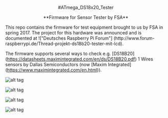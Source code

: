 <p align="center">#ATmega_DS18x20_Tester</p>

<p align="center">**Firmware for Sensor Tester by FSA**</p>
This repo contains the firmware for test equipment brought to us by FSA in spring 2017. The project for this hardware was announced and is documented at !["Deutsches Raspberry Pi Forum"] (http://www.forum-raspberrypi.de/Thread-projekt-ds18b20-tester-mit-lcd).



The firmware supports several ways to check e.g. [DS18B20] (https://datasheets.maximintegrated.com/en/ds/DS18B20.pdf) 1 Wires sensors by Dallas Semiconductors (now [Maxim Integrated] (https://www.maximintegrated.com/en.html)).


![alt tag](http://dreamshader.bplaced.net/Images/github/main.png) 

![alt tag](http://dreamshader.bplaced.net/Images/github/test.png) 

![alt tag](http://dreamshader.bplaced.net/Images/github/idle1.png) 

![alt tag](http://dreamshader.bplaced.net/Images/github/idle2.png) 


